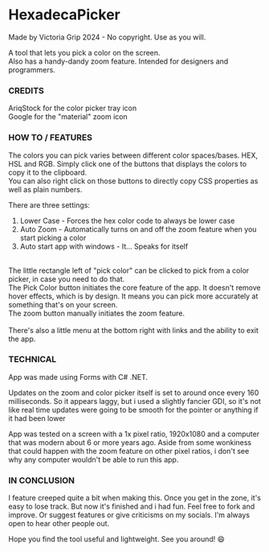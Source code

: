 # HexadecaPicker
Made by Victoria Grip
2024 - No copyright. Use as you will.

A tool that lets you pick a color on the screen.<br>
Also has a handy-dandy zoom feature. Intended for designers and programmers.

### CREDITS
AriqStock for the color picker tray icon<br>
Google for the "material" zoom icon

### HOW TO / FEATURES
The colors you can pick varies between different color spaces/bases. HEX, HSL and RGB. Simply click one of the buttons that displays the colors to copy it to the clipboard.<br>
You can also right click on those buttons to directly copy CSS properties as well as plain numbers.

There are three settings:<br>
1) Lower Case - Forces the hex color code to always be lower case<br>
2) Auto Zoom - Automatically turns on and off the zoom feature when you start picking a color<br>
3) Auto start app with windows - It... Speaks for itself<br>
<br>
The little rectangle left of "pick color" can be clicked to pick from a color picker, in case you need to do that.<br>
The Pick Color button initiates the core feature of the app. It doesn't  remove hover effects, which is by design. It means you can pick more accurately at something that's on your screen.<br>
The zoom button manually initiates the zoom feature.<br>
<br>
There's also a little menu at the bottom right with links and the ability to exit the app.<br>

### TECHNICAL
App was made using Forms with C# .NET.

Updates on the zoom and color picker itself is set to around once every 160 milliseconds. So it appears laggy, but i used a slightly fancier GDI, so it's not like real time updates were going to be smooth for the pointer or anything if it had been lower

App was tested on a screen with a 1x pixel ratio, 1920x1080 and a computer that was modern about 6 or more years ago. Aside from some wonkiness that could happen with the zoom feature on other pixel ratios, i don't see why any computer wouldn't be able to run this app.

### IN CONCLUSION
I feature creeped quite a bit when making this. Once you get in the zone, it's easy to lose track. But now it's finished and i had fun. Feel free to fork and improve. Or suggest features or give criticisms on my socials. I'm always open to hear other people out.

Hope you find the tool useful and lightweight. See you around! :smile:
